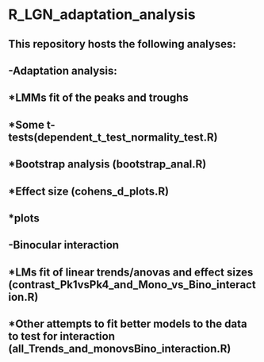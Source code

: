 # R_LGN_adaptation_analysis

## This repository hosts the following analyses:
## -Adaptation analysis:
## *LMMs fit of the peaks and troughs 
## *Some t-tests(dependent_t_test_normality_test.R)
## *Bootstrap analysis (bootstrap_anal.R)
## *Effect size (cohens_d_plots.R)
## *plots
## -Binocular interaction
## *LMs fit of linear trends/anovas and effect sizes (contrast_Pk1vsPk4_and_Mono_vs_Bino_interaction.R)
## *Other attempts to fit better models to the data to test for interaction (all_Trends_and_monovsBino_interaction.R)
